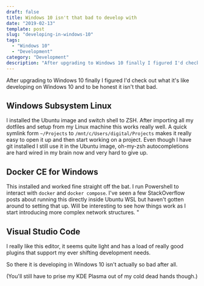 ```yaml
---
draft: false
title: Windows 10 isn't that bad to develop with
date: "2019-02-13"
template: post
slug: "developing-in-windows-10"
tags:
  - "Windows 10"
  - "Development"
category: "Development"
description: "After upgrading to Windows 10 finally I figured I'd check out what it's like developing on Windows 10 and to be honest it isn't that bad."
---
```

After upgrading to Windows 10 finally I figured I'd check out what it's like developing on Windows 10 and to be honest it isn't that bad.

## Windows Subsystem Linux

I installed the Ubuntu image and switch shell to ZSH. After importing all my dotfiles and setup from my Linux machine this works really well. A quick symlink form `~/Projects` to `/mnt/c/Users/digital/Projects` makes it really easy to open it up and then start working on a project. Even though I have git installed I still use it in the Ubuntu image, oh-my-zsh autocompletions are hard wired in my brain now and very hard to give up.

## Docker CE for Windows

This installed and worked fine straight off the bat. I run Powershell to interact with `docker` and `docker compose`. I've seen a few StackOverflow posts about running this directly inside Ubuntu WSL but haven't gotten around to setting that up. Will be interesting to see how things work as I start introducing more complex network structures.
"
## Visual Studio Code

I really like this editor, it seems quite light and has a load of really good plugins that support my ever shifting development needs.

So there it is developing in Windows 10 isn't actually so bad after all.

(You'll still have to prise my KDE Plasma out of my cold dead hands though.)